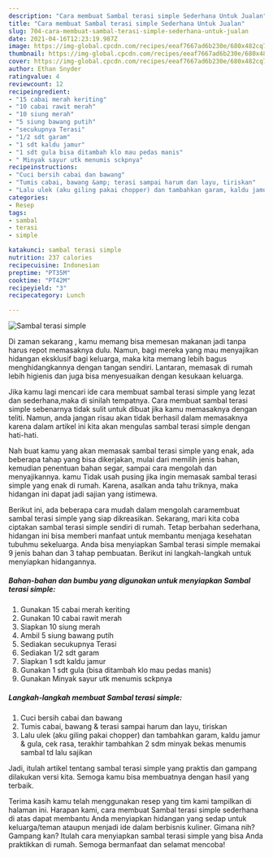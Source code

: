 ```yaml
---
description: "Cara membuat Sambal terasi simple Sederhana Untuk Jualan"
title: "Cara membuat Sambal terasi simple Sederhana Untuk Jualan"
slug: 704-cara-membuat-sambal-terasi-simple-sederhana-untuk-jualan
date: 2021-04-16T12:23:19.987Z
image: https://img-global.cpcdn.com/recipes/eeaf7667ad6b230e/680x482cq70/sambal-terasi-simple-foto-resep-utama.jpg
thumbnail: https://img-global.cpcdn.com/recipes/eeaf7667ad6b230e/680x482cq70/sambal-terasi-simple-foto-resep-utama.jpg
cover: https://img-global.cpcdn.com/recipes/eeaf7667ad6b230e/680x482cq70/sambal-terasi-simple-foto-resep-utama.jpg
author: Ethan Snyder
ratingvalue: 4
reviewcount: 12
recipeingredient:
- "15 cabai merah keriting"
- "10 cabai rawit merah"
- "10 siung merah"
- "5 siung bawang putih"
- "secukupnya Terasi"
- "1/2 sdt garam"
- "1 sdt kaldu jamur"
- "1 sdt gula bisa ditambah klo mau pedas manis"
- " Minyak sayur utk menumis sckpnya"
recipeinstructions:
- "Cuci bersih cabai dan bawang"
- "Tumis cabai, bawang &amp; terasi sampai harum dan layu, tiriskan"
- "Lalu ulek (aku giling pakai chopper) dan tambahkan garam, kaldu jamur &amp; gula, cek rasa, terakhir tambahkan 2 sdm minyak bekas menumis sambal td lalu sajikan"
categories:
- Resep
tags:
- sambal
- terasi
- simple

katakunci: sambal terasi simple 
nutrition: 237 calories
recipecuisine: Indonesian
preptime: "PT35M"
cooktime: "PT42M"
recipeyield: "3"
recipecategory: Lunch

---
```



![Sambal terasi simple](https://img-global.cpcdn.com/recipes/eeaf7667ad6b230e/680x482cq70/sambal-terasi-simple-foto-resep-utama.jpg)

Di zaman  sekarang , kamu memang bisa memesan makanan jadi tanpa harus repot memasaknya dulu. Namun, bagi mereka yang mau menyajikan hidangan eksklusif bagi keluarga, maka kita memang lebih bagus menghidangkannya dengan tangan sendiri. Lantaran, memasak di rumah lebih higienis dan juga bisa menyesuaikan dengan kesukaan keluarga.

Jika kamu lagi mencari ide cara membuat sambal terasi simple yang lezat dan sederhana,maka di sinilah tempatnya. Cara membuat sambal terasi simple  sebenarnya tidak sulit untuk dibuat jika kamu memasaknya dengan teliti. Namun, anda jangan risau akan tidak berhasil dalam memasaknya 
karena dalam artikel ini kita akan mengulas sambal terasi simple dengan hati-hati.  



Nah buat kamu yang akan memasak sambal terasi simple yang enak, ada beberapa tahap yang bisa dikerjakan, mulai dari memilih jenis bahan, kemudian penentuan bahan segar, sampai cara mengolah dan menyajikannya. kamu Tidak usah pusing jika ingin memasak sambal terasi simple yang enak di rumah. Karena, asalkan anda  tahu triknya, maka hidangan ini dapat jadi sajian yang istimewa.

Berikut ini, ada beberapa cara mudah dalam mengolah caramembuat sambal terasi simple yang siap dikreasikan. Sekarang, mari kita coba ciptakan sambal terasi simple sendiri di rumah. Tetap berbahan sederhana, hidangan ini bisa memberi manfaat untuk membantu menjaga kesehatan tubuhmu sekeluarga. Anda bisa menyiapkan Sambal terasi simple memakai 9 jenis bahan dan 3 tahap pembuatan. Berikut ini langkah-langkah untuk menyiapkan hidangannya.

<!--inarticleads1-->

##### Bahan-bahan dan bumbu yang digunakan untuk menyiapkan Sambal terasi simple:

1. Gunakan 15 cabai merah keriting
1. Gunakan 10 cabai rawit merah
1. Siapkan 10 siung merah
1. Ambil 5 siung bawang putih
1. Sediakan secukupnya Terasi
1. Sediakan 1/2 sdt garam
1. Siapkan 1 sdt kaldu jamur
1. Gunakan 1 sdt gula (bisa ditambah klo mau pedas manis)
1. Gunakan  Minyak sayur utk menumis sckpnya




<!--inarticleads2-->

##### Langkah-langkah membuat Sambal terasi simple:

1. Cuci bersih cabai dan bawang
1. Tumis cabai, bawang &amp; terasi sampai harum dan layu, tiriskan
1. Lalu ulek (aku giling pakai chopper) dan tambahkan garam, kaldu jamur &amp; gula, cek rasa, terakhir tambahkan 2 sdm minyak bekas menumis sambal td lalu sajikan




Jadi, itulah artikel tentang  sambal terasi simple  yang praktis dan gampang dilakukan versi kita. Semoga kamu bisa membuatnya dengan hasil yang terbaik. 

Terima kasih kamu telah menggunakan resep yang tim kami tampilkan di halaman ini. Harapan kami, cara membuat  Sambal terasi simple sederhana di atas dapat membantu Anda menyiapkan hidangan yang sedap untuk keluarga/teman ataupun menjadi ide dalam berbisnis kuliner. Gimana nih? Gampang kan? Itulah cara menyiapkan sambal terasi simple yang bisa Anda praktikkan di rumah. Semoga bermanfaat dan selamat mencoba!

